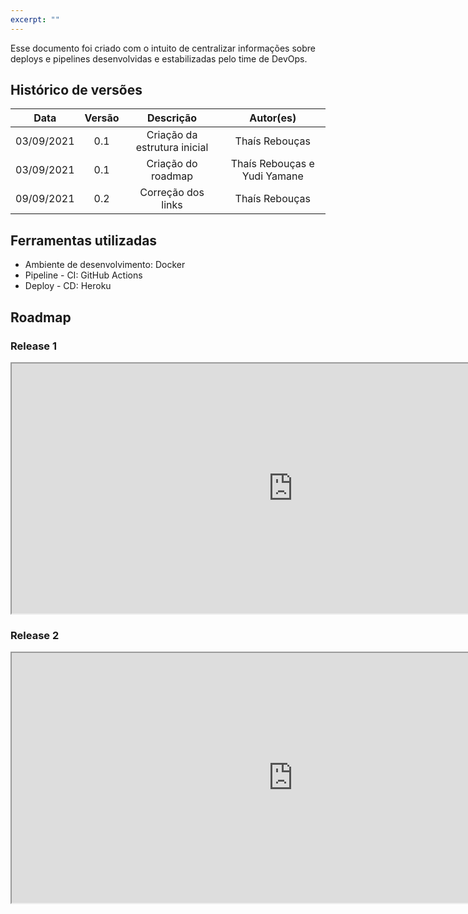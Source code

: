 ```yaml
---
excerpt: ""
---
```

Esse documento foi criado com o intuito de centralizar informações sobre deploys e pipelines desenvolvidas e estabilizadas pelo time de DevOps.

## Histórico de versões

| Data | Versão | Descrição | Autor(es) |
| :--: | :----: | :-------: | :-------: |
| 03/09/2021 | 0.1 | Criação da estrutura inicial | Thaís Rebouças |
| 03/09/2021 | 0.1 | Criação do roadmap | Thaís Rebouças e Yudi Yamane |
| 09/09/2021 | 0.2 | Correção dos links | Thaís Rebouças |




## Ferramentas utilizadas

- Ambiente de desenvolvimento: Docker
- Pipeline - CI: GitHub Actions
- Deploy - CD: Heroku

## Roadmap 

### Release 1

<iframe src="https://docs.google.com/spreadsheets/d/e/2PACX-1vQqGRTgDVmQxrsq90kGuEbR-3erJeX67kQgF4UB9D0BE5dASLXsTxJ8mwxVmhef9wZeX59WkRvRELGj/pubhtml?gid=0&amp;single=true&amp;widget=true&amp;headers=false"
width="900px" height="400px"></iframe>

### Release 2
<iframe src="https://docs.google.com/spreadsheets/d/e/2PACX-1vQqGRTgDVmQxrsq90kGuEbR-3erJeX67kQgF4UB9D0BE5dASLXsTxJ8mwxVmhef9wZeX59WkRvRELGj/pubhtml?gid=1851366216&single=true&amp;widget=true&amp;headers=false" width="900px" height="400px"></iframe>
